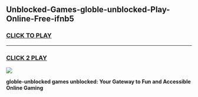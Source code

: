 
## Unblocked-Games-globle-unblocked-Play-Online-Free-ifnb5
<h3>
<a href="https://premium76.site?title=globle-unblocked&ref=26A">CLICK TO PLAY</a></h3>
<hr>

<h3>
<a href="https://premium76.site?title=globle-unblocked&ref=26A">CLICK 2 PLAY</a>
  
</h3>

<a href="https://premium76.site?title=globle-unblocked&ref=26A"><img src="https://clearcache.store/games.png"></a>


**globle-unblocked games unblocked: Your Gateway to Fun and Accessible Online Gaming**
